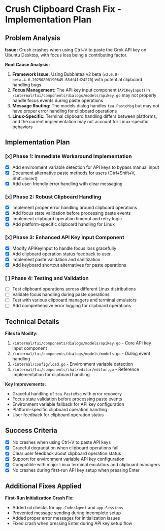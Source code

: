 # Crush Clipboard Crash Fix - Implementation Plan

## Problem Analysis

**Issue:** Crush crashes when using Ctrl+V to paste the Grok API key on Ubuntu Desktop, with focus loss being a contributing factor.

**Root Cause Analysis:**
1. **Framework Issue:** Using Bubbletea v2 beta (`v2.0.0-beta.4.0.20250808190645-68df41d24270`) with potential clipboard handling bugs
2. **Focus Management:** The API key input component (`APIKeyInput`) in `/internal/tui/components/dialogs/models/apikey.go` may not properly handle focus events during paste operations
3. **Message Routing:** The models dialog handles `tea.PasteMsg` but may not have proper error handling for clipboard operations
4. **Linux-Specific:** Terminal clipboard handling differs between platforms, and the current implementation may not account for Linux-specific behaviors

## Implementation Plan

### [x] Phase 1: Immediate Workaround Implementation
- [x] Add environment variable detection for API keys to bypass manual input
- [x] Document alternative paste methods for users (Ctrl+Shift+V, Shift+Insert)
- [x] Add user-friendly error handling with clear messaging

### [x] Phase 2: Robust Clipboard Handling
- [x] Implement proper error handling around clipboard operations
- [x] Add focus state validation before processing paste events
- [x] Implement clipboard operation timeout and retry logic
- [x] Add platform-specific clipboard handling for Linux

### [x] Phase 3: Enhanced API Key Input Component
- [x] Modify APIKeyInput to handle focus loss gracefully
- [x] Add clipboard operation status feedback to user
- [x] Implement paste validation and sanitization
- [x] Add keyboard shortcut alternatives for paste operations

### [ ] Phase 4: Testing and Validation
- [ ] Test clipboard operations across different Linux distributions
- [ ] Validate focus handling during paste operations
- [ ] Test with various clipboard managers and terminal emulators
- [ ] Add comprehensive error logging for clipboard operations

## Technical Details

**Files to Modify:**
1. `/internal/tui/components/dialogs/models/apikey.go` - Core API key input component
2. `/internal/tui/components/dialogs/models/models.go` - Dialog event handling
3. `/internal/config/load.go` - Environment variable detection
4. `/internal/tui/components/chat/editor/editor.go` - Reference implementation for clipboard handling

**Key Improvements:**
- Graceful handling of `tea.PasteMsg` with error recovery
- Focus state validation before processing paste events
- Environment variable fallback for API key configuration
- Platform-specific clipboard operation handling
- User feedback for clipboard operation status

## Success Criteria

- [x] No crashes when using Ctrl+V to paste API keys
- [x] Graceful degradation when clipboard operations fail
- [x] Clear user feedback about clipboard operation status
- [x] Support for environment variable API key configuration
- [x] Compatible with major Linux terminal emulators and clipboard managers
- [x] No crashes during first-run API key setup when pressing Enter

## Additional Fixes Applied

**First-Run Initialization Crash Fix:**
- Added nil checks for `app.CoderAgent` and `app.Sessions` 
- Prevented message sending during incomplete setup
- Added proper error messages for initialization issues
- Fixed crash when pressing Enter during API key setup flow